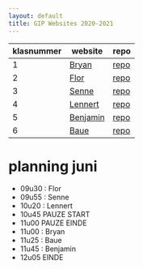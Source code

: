 ```yaml
---
layout: default
title: GIP Websites 2020-2021
---
```


| klasnummer | website | repo |
|---|---|---|
| 1 | [Bryan](https://bryanb-immalle.github.io/GipWebsite/) | [repo](https://github.com/BryanB-immalle/GipWebsite) |
| 2 | [Flor](https://flordc-immalle.github.io/Gipwebsite/index.html) | [repo](https://github.com/FlorDC-immalle/Gipwebsite) |
| 3 | [Senne](https://sennek-immalle.github.io/GIPWebsite/index.html) | [repo](https://github.com/SenneK-immalle/GIPWebsite) |
| 4 | [Lennert](https://lennertl-immalle.github.io/GipWebsite/) | [repo](https://github.com/LennertL-immalle/GipWebsite) |
| 5 | [Benjamin](https://benjaminl-immalle.github.io/GIP-website/) | [repo](https://github.com/BenjaminL-immalle/GIP-website) |
| 6 | [Baue](https://baueseb.github.io/Gipwebsite/) | [repo](https://github.com/BaueSeb/Gipwebsite) |

# planning juni

- 09u30 : Flor
- 09u55 : Senne
- 10u20 : Lennert
- 10u45 PAUZE START
- 11u00 PAUZE EINDE
- 11u00 : Bryan
- 11u25 : Baue
- 11u45 : Benjamin
- 12u05 EINDE
